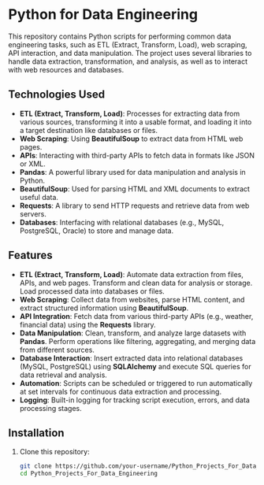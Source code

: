 # Python for Data Engineering

This repository contains Python scripts for performing common data engineering tasks, such as ETL (Extract, Transform, Load), web scraping, API interaction, and data manipulation. The project uses several libraries to handle data extraction, transformation, and analysis, as well as to interact with web resources and databases.

## Technologies Used

- **ETL (Extract, Transform, Load)**: Processes for extracting data from various sources, transforming it into a usable format, and loading it into a target destination like databases or files.
- **Web Scraping**: Using **BeautifulSoup** to extract data from HTML web pages.
- **APIs**: Interacting with third-party APIs to fetch data in formats like JSON or XML.
- **Pandas**: A powerful library used for data manipulation and analysis in Python.
- **BeautifulSoup**: Used for parsing HTML and XML documents to extract useful data.
- **Requests**: A library to send HTTP requests and retrieve data from web servers.
- **Databases**: Interfacing with relational databases (e.g., MySQL, PostgreSQL, Oracle) to store and manage data.

## Features

- **ETL (Extract, Transform, Load)**: Automate data extraction from files, APIs, and web pages. Transform and clean data for analysis or storage. Load processed data into databases or files.
- **Web Scraping**: Collect data from websites, parse HTML content, and extract structured information using **BeautifulSoup**.
- **API Integration**: Fetch data from various third-party APIs (e.g., weather, financial data) using the **Requests** library.
- **Data Manipulation**: Clean, transform, and analyze large datasets with **Pandas**. Perform operations like filtering, aggregating, and merging data from different sources.
- **Database Interaction**: Insert extracted data into relational databases (MySQL, PostgreSQL) using **SQLAlchemy** and execute SQL queries for data retrieval and analysis.
- **Automation**: Scripts can be scheduled or triggered to run automatically at set intervals for continuous data extraction and processing.
- **Logging**: Built-in logging for tracking script execution, errors, and data processing stages.

## Installation

1. Clone this repository:

   ```bash
   git clone https://github.com/your-username/Python_Projects_For_Data_Engineering.git
   cd Python_Projects_For_Data_Engineering

